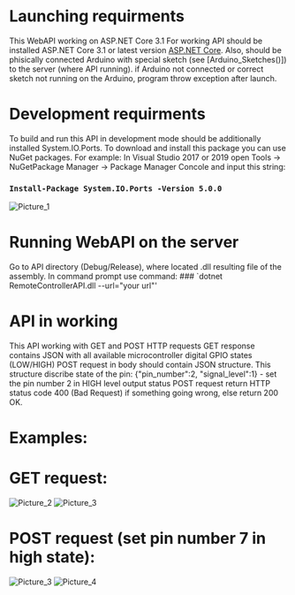 # Launching requirments
This WebAPI working on ASP.NET Core 3.1
For working API should be installed ASP.NET Core 3.1 or latest version [ASP.NET Core](https://dotnet.microsoft.com/download/dotnet-core/3.1).
Also, should be phisically connected Arduino with special sketch (see [Arduino_Sketches()]) to the server (where API running). if Arduino not connected
or correct sketch not running on the Arduino, program throw exception after launch. 

# Development requirments
To build and run this API in development mode should be additionally installed System.IO.Ports. To download and install this package you can use NuGet packages.
For example: In Visual Studio 2017 or 2019 open Tools -> NuGetPackage Manager -> Package Manager Concole and input this string:
### `Install-Package System.IO.Ports -Version 5.0.0`
![Picture_1](for_readme/NuGetPackages.png)

# Running WebAPI on the server
Go to API directory (Debug/Release), where located .dll resulting file of the assembly.
In command prompt use command: ### `dotnet RemoteControllerAPI.dll --url="your url"'

# API in working
This API working with GET and POST HTTP requests
GET response contains JSON with all available microcontroller digital GPIO states (LOW/HIGH)
POST request in body should contain JSON structure. This structure discribe state of the pin: {"pin_number":2, "signal_level":1} - set the pin number 2 in HIGH level output status
POST request return HTTP status code 400 (Bad Request) if something going wrong, else return 200 OK.


# Examples:

# GET request:



![Picture_2](for_readme/GET_request.jpg)
![Picture_3](for_readme/Get_request_result.jpg)



# POST request (set pin number 7 in high state):




![Picture_3](for_readme/POST_request.jpg)
![Picture_4](for_readme/POST_request_result.jpg)
